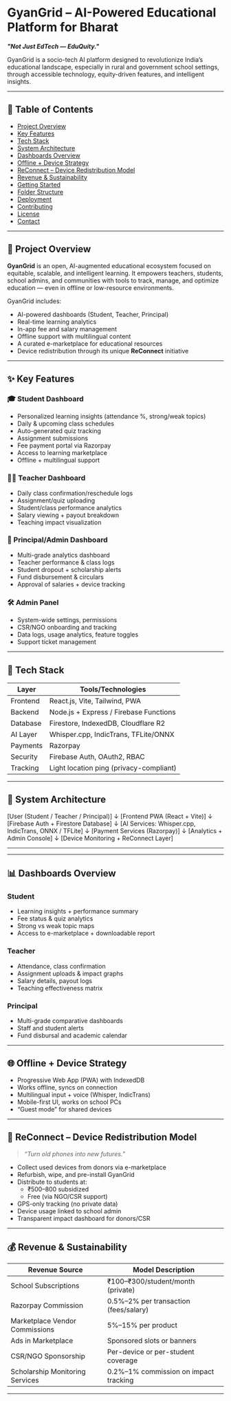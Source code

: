 # GyanGrid – AI-Powered Educational Platform for Bharat  
**_"Not Just EdTech — EduQuity."_**

GyanGrid is a socio-tech AI platform designed to revolutionize India’s educational landscape, especially in rural and government school settings, through accessible technology, equity-driven features, and intelligent insights.

---

## 📑 Table of Contents
- [Project Overview](#project-overview)  
- [Key Features](#key-features)  
- [Tech Stack](#tech-stack)  
- [System Architecture](#system-architecture)  
- [Dashboards Overview](#dashboards-overview)  
- [Offline + Device Strategy](#offline--device-strategy)  
- [ReConnect – Device Redistribution Model](#reconnect--device-redistribution-model)  
- [Revenue & Sustainability](#revenue--sustainability)  
- [Getting Started](#getting-started)  
- [Folder Structure](#folder-structure)  
- [Deployment](#deployment)  
- [Contributing](#contributing)  
- [License](#license)  
- [Contact](#contact)

---

## 📌 Project Overview

**GyanGrid** is an open, AI-augmented educational ecosystem focused on equitable, scalable, and intelligent learning. It empowers teachers, students, school admins, and communities with tools to track, manage, and optimize education — even in offline or low-resource environments.

GyanGrid includes:
- AI-powered dashboards (Student, Teacher, Principal)  
- Real-time learning analytics  
- In-app fee and salary management  
- Offline support with multilingual content  
- A curated e-marketplace for educational resources  
- Device redistribution through its unique **ReConnect** initiative

---

## ✨ Key Features

### 🎓 Student Dashboard
- Personalized learning insights (attendance %, strong/weak topics)  
- Daily & upcoming class schedules  
- Auto-generated quiz tracking  
- Assignment submissions  
- Fee payment portal via Razorpay  
- Access to learning marketplace  
- Offline + multilingual support  

### 👨‍🏫 Teacher Dashboard
- Daily class confirmation/reschedule logs  
- Assignment/quiz uploading  
- Student/class performance analytics  
- Salary viewing + payout breakdown  
- Teaching impact visualization  

### 🏫 Principal/Admin Dashboard
- Multi-grade analytics dashboard  
- Teacher performance & class logs  
- Student dropout + scholarship alerts  
- Fund disbursement & circulars  
- Approval of salaries + device tracking  

### 🛠 Admin Panel
- System-wide settings, permissions  
- CSR/NGO onboarding and tracking  
- Data logs, usage analytics, feature toggles  
- Support ticket management

---

## 🧠 Tech Stack

| Layer           | Tools/Technologies |
|----------------|--------------------|
| Frontend       | React.js, Vite, Tailwind, PWA |
| Backend        | Node.js + Express / Firebase Functions |
| Database       | Firestore, IndexedDB, Cloudflare R2 |
| AI Layer       | Whisper.cpp, IndicTrans, TFLite/ONNX |
| Payments       | Razorpay |
| Security       | Firebase Auth, OAuth2, RBAC |
| Tracking       | Light location ping (privacy-compliant) |

---

## 🧱 System Architecture

[User (Student / Teacher / Principal)]
        ↓
[Frontend PWA (React + Vite)]
        ↓
[Firebase Auth + Firestore Database]
        ↓
[AI Services: Whisper.cpp, IndicTrans, ONNX / TFLite]
        ↓
[Payment Services (Razorpay)]
        ↓
[Analytics + Admin Console]
        ↓
[Device Monitoring + ReConnect Layer]

---


---

## 📊 Dashboards Overview

### Student
- Learning insights + performance summary  
- Fee status & quiz analytics  
- Strong vs weak topic maps  
- Access to e-marketplace + downloadable report

### Teacher
- Attendance, class confirmation  
- Assignment uploads & impact graphs  
- Salary details, payout logs  
- Teaching effectiveness matrix

### Principal
- Multi-grade comparative dashboards  
- Staff and student alerts  
- Fund disbursal and academic calendar

---

## 🌐 Offline + Device Strategy

- Progressive Web App (PWA) with IndexedDB  
- Works offline, syncs on connection  
- Multilingual input + voice (Whisper, IndicTrans)  
- Mobile-first UI, works on school PCs  
- “Guest mode” for shared devices

---

## 🔁 ReConnect – Device Redistribution Model

> _“Turn old phones into new futures.”_

- Collect used devices from donors via e-marketplace  
- Refurbish, wipe, and pre-install GyanGrid  
- Distribute to students at:
  - ₹500–800 subsidized  
  - Free (via NGO/CSR support)  
- GPS-only tracking (no private data)  
- Device usage linked to school admin  
- Transparent impact dashboard for donors/CSR

---

## 💰 Revenue & Sustainability

| Revenue Source                   | Model Description                     |
|----------------------------------|----------------------------------------|
| School Subscriptions             | ₹100–₹300/student/month (private)      |
| Razorpay Commission              | 0.5%–2% per transaction (fees/salary)  |
| Marketplace Vendor Commissions   | 5%–15% per product                     |
| Ads in Marketplace               | Sponsored slots or banners            |
| CSR/NGO Sponsorship              | Per-device or per-student coverage     |
| Scholarship Monitoring Services  | 0.2%–1% commission on impact tracking |

---







